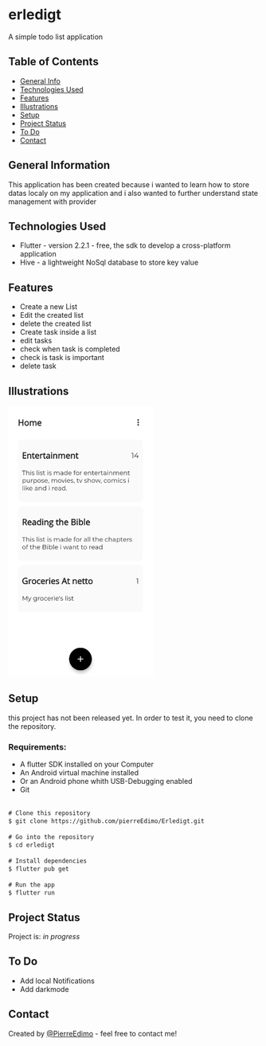 # erledigt

A simple todo list application

## Table of Contents
* [General Info](#general-information)
* [Technologies Used](#technologies-used)
* [Features](#features)
* [Illustrations](#illustrations)
* [Setup](#setup)
* [Project Status](#project-status)
* [To Do](#to-do)
* [Contact](#contact)


## General Information
This application has been created because i wanted to learn how to store datas localy on my application 
and i also wanted to further understand state management with provider

## Technologies Used
- Flutter - version 2.2.1 - free, the sdk to develop a cross-platform application
- Hive - a lightweight NoSql database to store key value



## Features
- Create a new List 
- Edit the created list
- delete the created list
- Create task inside a list
- edit tasks
- check  when task is completed
- check is task is important
- delete task
## Illustrations
![](image/erledigt.png)

## Setup
this project has not been released yet. In order to test it, 
you need to clone the repository.
   ### Requirements:
   - A flutter SDK installed on your Computer
   - An Android virtual machine installed
   - Or an Android phone whith USB-Debugging enabled
   - Git

```

# Clone this repository
$ git clone https://github.com/pierreEdimo/Erledigt.git

# Go into the repository
$ cd erledigt

# Install dependencies
$ flutter pub get

# Run the app
$ flutter run

```

## Project Status
Project is: _in progress_

## To Do

- Add local Notifications 
- Add darkmode


## Contact
Created by [@PierreEdimo](https://www.patricedimo.com/) - feel free to contact me!
